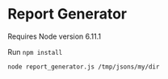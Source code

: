 # Report Generator

Requires Node version 6.11.1

Run `npm install`

`node report_generator.js /tmp/jsons/my/dir`
